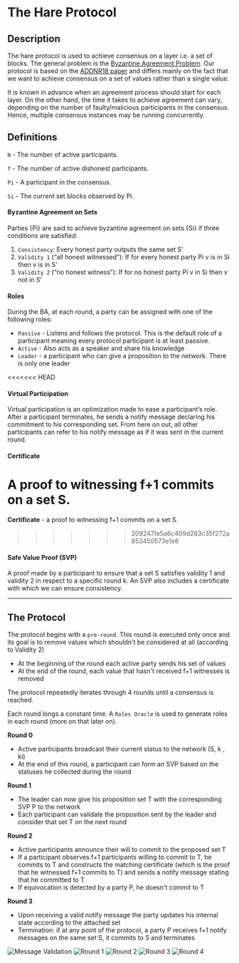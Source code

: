 # The Hare Protocol

## Description
The hare protocol is used to achieve consensus on a layer i.e. a set of blocks. The general problem is the [Byzantine Agreement Problem](https://en.wikipedia.org/wiki/Quantum_Byzantine_agreement). Our protocol is based on the [ADDNR18 paper](https://eprint.iacr.org/2018/1028.pdf) and differs mainly on the fact that we want to achieve consensus on a set of values rather than a single value.

It is known in advance when an agreement process should start for each layer. On the other hand, the time it takes to achieve agreement can vary, depending on the number of faulty/malicious participants in the consensus. Hence,  multiple consensus instances may be running concurrently.  

## Definitions
`N` - The number of active participants.

`f` - The number of active dishonest participants.

`Pi` - A participant in the consensus.

`Si` - The current set blocks observed by Pi.


#### Byzantine Agreement on Sets

Parties {Pi} are said to achieve byzantine agreement on sets {Si} if three conditions are satisfied:
1. `Consistency`: Every honest party outputs the same set S’
2. `Validity 1` (“all honest witnessed”): If for every honest party Pi v is in Si then v is in S'
3. `Validity 2` (“no honest witness”): If for no honest party Pi v in Si then v not in S'

#### Roles
During the BA, at each round, a party can be assigned with one of the following roles:
* `Passive` - Listens and follows the protocol. This is the default role of a participant meaning every protocol participant is at least passive.
* `Active` - Also acts as a speaker and share his knowledge
* `Leader` - a participant who can give a proposition to the network. There is only one leader

<<<<<<< HEAD
#### Virtual Participation
Virtual participation is an optimization made to ease a participant’s role. After a participant terminates, he sends a notify message declaring his commitment to his corresponding set. From here on out, all other participants can refer to his notify message as if it was sent in the current round.

#### Certificate
A proof to witnessing f+1 commits on a set S.
=======
**Certificate** - a proof to witnessing f+1 commits on a set S.
>>>>>>> 209247fe5a6c409d263c35f272a853450573e1e8

#### Safe Value Proof (SVP)
A proof made by a participant to ensure that a set S satisfies validity 1 and validity 2 in respect to a specific round k. An SVP also includes a certificate with which we can ensure consistency.

---

## The Protocol

The protocol begins with a `pre-round`. This round is executed only once and its goal is to remove values which shouldn't be considered at all (according to Validity 2)
- At the beginning of the round each active party sends his set of values
- At the end of the round, each value that hasn't received f+1 witnesses is removed

The protocol repeatedly iterates through 4 rounds until a consensus is reached.

Each round longs a constant time. A `Roles Oracle` is used to generate roles in each round (more on that later on).

**Round 0**
- Active participants broadcast their current status to the network (S, k , ki)
- At the end of this round, a participant can form an SVP based on the statuses he collected during the round

**Round 1**
- The leader can now give his proposition set T with the corresponding SVP P to the network
- Each participant can validate the proposition sent by the leader and consider that set T on the next round

**Round 2**
- Active participants announce their will to commit to the proposed set T
- If a participant observes f+1 participants willing to commit to T, he commits to T and constructs the matching certificate (which is the proof that he witnessed f+1 commits to T) and sends a notify message stating that he committed to T
- If equivocation is detected by a party P, he doesn't commit to T

**Round 3**
- Upon receiving a valid notify message the party updates his internal state according to the attached set
- Termination: if at any point of the protocol, a party P receives f+1 notify messages on the same set S, it commits to S and terminates

![Message Validation](https://raw.githubusercontent.com/spacemeshos/protocol/hare/hare/svg/msg_validation.svg?sanitize=true)
![Round 1](https://raw.githubusercontent.com/spacemeshos/protocol/hare/hare/svg/round1.svg?sanitize=true)
![Round 2](https://raw.githubusercontent.com/spacemeshos/protocol/hare/hare/svg/round2.svg?sanitize=true)
![Round 3](https://raw.githubusercontent.com/spacemeshos/protocol/hare/hare/svg/round3.svg?sanitize=true)
![Round 4](https://raw.githubusercontent.com/spacemeshos/protocol/hare/hare/svg/round4.svg?sanitize=true)
